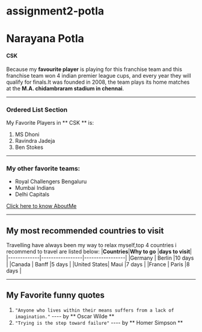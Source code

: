 # assignment2-potla
# Narayana Potla
#### CSK
Because my **favourite player** is playing for this franchise team and this franchise team won 4 indian premier league cups, and every year they will qualify for finals.It was founded in 2008, the team plays its home matches at the **M.A. chidambraram stadium in chennai**.
___
### Ordered List Section
My Favorite Players in ** CSK ** is:
1. MS Dhoni
2. Ravindra Jadeja
3. Ben Stokes
___
### My other favorite teams:
* Royal Challengers Bengaluru
* Mumbai Indians
* Delhi Capitals  
  
[Click here to know AboutMe](https://github.com/narayanapotla1/assignment2-potla/blob/main/AboutMe.md)
___
## My most recommended countries to visit

Travelling have always been my way to relax myself,top 4 countries i recommend to travel are listed below:
|**Countries**|**Why to go**       |**days to visit**|
|-------------|-----------------|-----------------|
|Germany       | Berlin     |10 days           |
|Canada        | Banff  |5 days           |
|United States| Maui    |7 days           |
|France       | Paris          |8 days           |
___
## My Favorite funny quotes
1. `"Anyone who lives within their means suffers from a lack of imagination."` ---- by  ** Oscar Wilde **
2. `"Trying is the step toward failure"` ---- by ** Homer Simpson **

